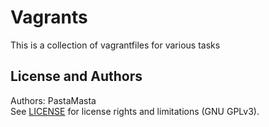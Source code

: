 Vagrants
======================

This is a collection of vagrantfiles for various tasks

License and Authors
-------------------
Authors: PastaMasta  
See [LICENSE](LICENSE.md) for license rights and limitations (GNU GPLv3).
